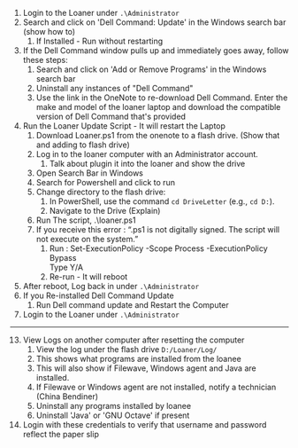 1. Login to the Loaner under `.\Administrator`
2. Search and click on 'Dell Command: Update' in the Windows search bar (show how to)
	1. If Installed - Run without restarting
3. If the Dell Command window pulls up and immediately goes away, follow these steps:
	1. Search and click on 'Add or Remove Programs' in the Windows search bar
	2. Uninstall any instances of "Dell Command"
	3. Use the link in the OneNote to re-download Dell Command. Enter the make and model of the loaner laptop and download the compatible version of Dell Command that's provided
7. Run the Loaner Update Script - It will restart the Laptop
	1. Download Loaner.ps1 from the onenote to a flash drive. (Show that and adding to flash drive)
	2. Log in to the loaner computer with an Administrator account.
		1. Talk about plugin it into the loaner and show the drive
	3. Open Search Bar in Windows
	4. Search for Powershell and click to run
	5. Change directory to the flash drive:
		1. In PowerShell, use the command `cd DriveLetter` (e.g., `cd D:`).
		2. Navigate to the Drive (Explain)
	6. Run The script, .\loaner.ps1
	7. If you receive this error : “.ps1 is not digitally signed. The script will not execute on the system.”
		1. Run : Set-ExecutionPolicy -Scope Process -ExecutionPolicy Bypass  
		    Type Y/A
		3. Re-run - It will reboot
10. After reboot, Log back in under `.\Administrator`
11. If you Re-installed Dell Command Update
	1. Run Dell command update and Restart the Computer
12. Login to the Loaner under `.\Administrator`
---
13. View Logs on another computer after resetting the computer
	1. View the log under the flash drive `D:/Loaner/Log/`
	2. This shows what programs are installed from the loanee
	3. This will also show if Filewave, Windows agent and Java are installed.
	4. If Filewave or Windows agent are not installed, notify a technician (China Bendiner)
	5. Uninstall any programs installed by loanee
	6. Uninstall 'Java' or 'GNU Octave' if present
15. Login with these credentials to verify that username and password reflect the paper slip